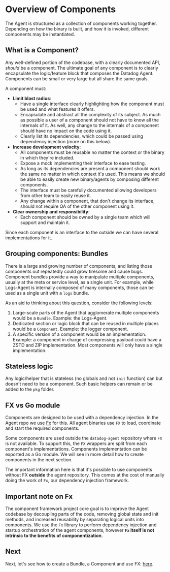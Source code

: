 # Overview of Components

The Agent is structured as a collection of components working together. Depending on how the binary is built, and how it
is invoked, different components may be instantiated.

## What is a Component?

Any well-defined portion of the codebase, with a clearly documented API, _should_ be a component. The ultimate goal of
any component is to clearly encapsulate the logic/feature block that composes the Datadog Agent. Components can be small
or very large but all share the same goals.

A component must:

* **Limit blast radius**:
    + Have a single interface clearly highlighting how the component must be used and what features it offers.
    + Encapsulate and abstract all the complexity of its subject. As much as possible a user of a component should not
      have to know all the internals of it. As well, any change to the internals of a component should have no
      impact on the code using it.
    + Clearly list its dependencies, which could be passed using dependency injection (more on this below).
* **Increase development velocity**:
    + All components must be reusable no matter the context or the binary in which they're included.
    + Expose a mock implementing their interface to ease testing.
    + As long as its dependencies are present a component should work the same no matter in which context it's used.
      This means we should be able to easily create new binary/agents by composing different components.
    + The interface must be carefully documented allowing developers from other team to easily reuse it.
    + Any change within a component, that don't change its interface, should not require QA of the other component using
      it.
* **Clear ownership and responsibility**:
    + Each component should be owned by a single team which will support and maintain it.

Since each component is an interface to the outside we can have several implementations for it.

## Grouping components: Bundles

There is a large and growing number of components, and listing those components out repeatedly could grow tiresome and
cause bugs. Component bundles provide a way to manipulate multiple components, usually at the meta or service level, as
a single unit. For example, while Logs-Agent is internally composed of many components, those can be used as a single unit
with a `logs` bundle.

As an aid to thinking about this question, consider the following levels:

1. Large-scale parts of the Agent that agglomerate multiple components would be a `Bundle`. Example: the Logs-Agent.
2. Dedicated section or logic block that can be reused in multiple places would be a `Component`. Example: the logger
   component.
3. A specific version of a component would be an implementation. Example: a component in charge of compressing payload
   could have a ZSTD and ZIP implementation. Most components will only have a single implementation.

## Stateless logic

Any logic/helper that is stateless (no globals and not `init` function) can but doesn't need to be a component. Such
basic helpers can remain or be added to the `pkg` folder.

## FX vs Go module

Components are designed to be used with a dependency injection. In the Agent repo we use [Fx](fx.md) for this. All agent
binaries use `FX` to load, coordinate and start the required components.

Some components are used outside the `datadog-agent` repository where `FX` is not available. To support this, the
`FX` wrappers are split from each component's implementations. Components implementation can be exported as a Go module. We
will see in more detail how to create components in the next section.

The important information here is that it's possible to use components without FX **outside** the agent repository. This
comes at the cost of manually doing the work of `Fx`, our dependency injection framework.

## Important note on Fx

The component framework project core goal is to improve the Agent codebase by decoupling parts of the code, removing global state and init
methods, and increased reusability by separating logical units into components. We use the `Fx` library to perform
dependency injection and startup orchestration of the agent components, however **`Fx` itself is not intrinsic to the
benefits of componentization**.

## Next

Next, let's see how to create a Bundle, a Component and use FX: [here](creating-components.md).

